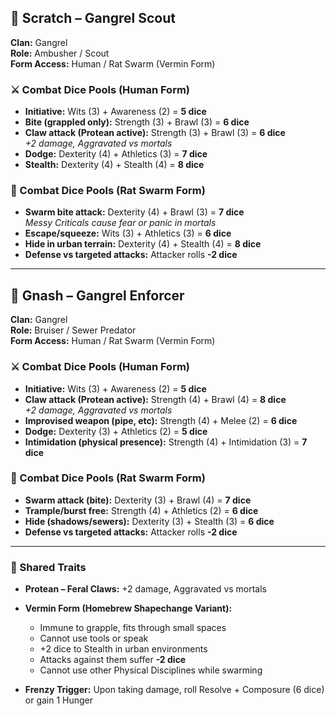 ## 🐀 Scratch – Gangrel Scout

**Clan:** Gangrel  
**Role:** Ambusher / Scout  
**Form Access:** Human / Rat Swarm (Vermin Form)  

### ⚔️ Combat Dice Pools (Human Form)
- **Initiative:** Wits (3) + Awareness (2) = **5 dice**
- **Bite (grappled only):** Strength (3) + Brawl (3) = **6 dice**
- **Claw attack (Protean active):** Strength (3) + Brawl (3) = **6 dice**  
  _+2 damage, Aggravated vs mortals_
- **Dodge:** Dexterity (4) + Athletics (3) = **7 dice**
- **Stealth:** Dexterity (4) + Stealth (4) = **8 dice**

### 🐀 Combat Dice Pools (Rat Swarm Form)
- **Swarm bite attack:** Dexterity (4) + Brawl (3) = **7 dice**  
  _Messy Criticals cause fear or panic in mortals_
- **Escape/squeeze:** Wits (3) + Athletics (3) = **6 dice**
- **Hide in urban terrain:** Dexterity (4) + Stealth (4) = **8 dice**
- **Defense vs targeted attacks:** Attacker rolls **-2 dice**

---

## 🐀 Gnash – Gangrel Enforcer

**Clan:** Gangrel  
**Role:** Bruiser / Sewer Predator  
**Form Access:** Human / Rat Swarm (Vermin Form)  

### ⚔️ Combat Dice Pools (Human Form)
- **Initiative:** Wits (3) + Awareness (2) = **5 dice**
- **Claw attack (Protean active):** Strength (4) + Brawl (4) = **8 dice**  
  _+2 damage, Aggravated vs mortals_
- **Improvised weapon (pipe, etc):** Strength (4) + Melee (2) = **6 dice**
- **Dodge:** Dexterity (3) + Athletics (2) = **5 dice**
- **Intimidation (physical presence):** Strength (4) + Intimidation (3) = **7 dice**

### 🐀 Combat Dice Pools (Rat Swarm Form)
- **Swarm attack (bite):** Dexterity (3) + Brawl (4) = **7 dice**
- **Trample/burst free:** Strength (4) + Athletics (2) = **6 dice**
- **Hide (shadows/sewers):** Dexterity (3) + Stealth (3) = **6 dice**
- **Defense vs targeted attacks:** Attacker rolls **-2 dice**

---

### 🧬 Shared Traits
- **Protean – Feral Claws:** +2 damage, Aggravated vs mortals
- **Vermin Form (Homebrew Shapechange Variant):**  
  - Immune to grapple, fits through small spaces  
  - Cannot use tools or speak  
  - +2 dice to Stealth in urban environments  
  - Attacks against them suffer **-2 dice**  
  - Cannot use other Physical Disciplines while swarming

- **Frenzy Trigger:** Upon taking damage, roll Resolve + Composure (6 dice) or gain 1 Hunger

